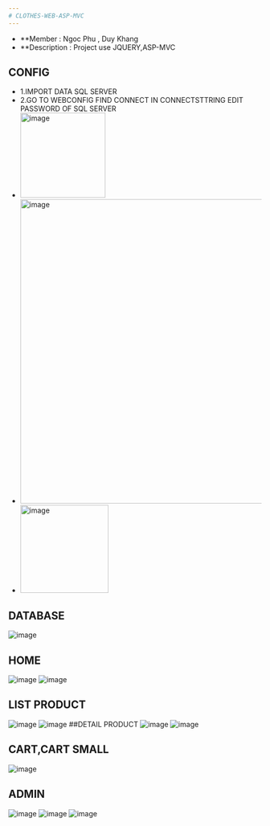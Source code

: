 ```yaml
---
# CLOTHES-WEB-ASP-MVC
---
```

* **Member : Ngoc Phu , Duy Khang 
* **Description : Project use JQUERY,ASP-MVC 
## CONFIG 
*  1.IMPORT DATA SQL SERVER
*  2.GO TO WEBCONFIG FIND CONNECT IN CONNECTSTTRING EDIT PASSWORD OF SQL SERVER
*  <img width="169" alt="image" src="https://user-images.githubusercontent.com/87811387/174740378-779678e4-f292-4c76-92b5-55f9b346e575.png">
* <img width="606" alt="image" src="https://user-images.githubusercontent.com/87811387/174740479-1807244e-59f7-4fc7-ac65-9c76251c0d33.png">
* <img width="175" alt="image" src="https://user-images.githubusercontent.com/87811387/174740553-7a1f2e2a-a625-4e9d-9396-3a5f891d8ed7.png">
 
## DATABASE 
![image](https://user-images.githubusercontent.com/87811387/174738532-b928eb5c-8f10-4d3f-b9ee-4e1170c70555.png)
## HOME
![image](https://user-images.githubusercontent.com/87811387/174739179-ca53d5db-0dfa-4476-ac46-ec325300375c.png)
![image](https://user-images.githubusercontent.com/87811387/174739251-c6166f25-a836-4446-b370-a3ed9fb7b7f3.png)
## LIST PRODUCT 
![image](https://user-images.githubusercontent.com/87811387/174739521-f23ab2ee-5430-463b-8cfc-eadb43923064.png)
![image](https://user-images.githubusercontent.com/87811387/174739552-2a365965-6afe-4af5-b4bc-a21ae12f5241.png)
##DETAIL PRODUCT 
![image](https://user-images.githubusercontent.com/87811387/174739646-879a40c6-de17-4a8e-8a62-a9ec0fdb5391.png)
![image](https://user-images.githubusercontent.com/87811387/174739703-a11fb272-074c-4248-a009-9eb6ebb2e83b.png)
## CART,CART SMALL
![image](https://user-images.githubusercontent.com/87811387/174739792-d2fdde3f-91cf-4d75-a699-a0bd4781f67a.png)
## ADMIN
![image](https://user-images.githubusercontent.com/87811387/174741379-2781d9ff-7551-4f5c-8cc2-b51be368d926.png)
![image](https://user-images.githubusercontent.com/87811387/174741420-bbfc393a-a148-45f4-b2d7-429c674949c6.png)
![image](https://user-images.githubusercontent.com/87811387/174741445-3dd6e3eb-3502-46ff-8a3d-72d096acfe96.png)
